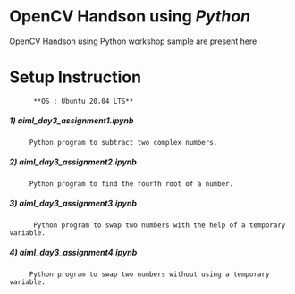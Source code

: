 # OpenCV Handson using *Python*

OpenCV Handson using Python workshop sample are present here

# **Setup Instruction**

          **OS : Ubuntu 20.04 LTS**

          


##### 1) aiml_day3_assignment1.ipynb
         Python program to subtract two complex numbers.
   
##### 2) aiml_day3_assignment2.ipynb
         Python program to find the fourth root of a number.
   
#####  3) aiml_day3_assignment3.ipynb
          Python program to swap two numbers with the help of a temporary variable.
   
##### 4) aiml_day3_assignment4.ipynb
         Python program to swap two numbers without using a temporary variable.
